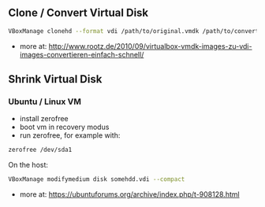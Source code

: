 ## Clone / Convert Virtual Disk

```bash
VBoxManage clonehd --format vdi /path/to/original.vmdk /path/to/converted.vdi
```

- more at: http://www.rootz.de/2010/09/virtualbox-vmdk-images-zu-vdi-images-convertieren-einfach-schnell/

## Shrink Virtual Disk

### Ubuntu / Linux VM

- install zerofree
- boot vm in recovery modus
- run zerofree, for example with:

```bash
zerofree /dev/sda1
```

On the host:

```bash
VBoxManage modifymedium disk somehdd.vdi --compact
```

- more at: https://ubuntuforums.org/archive/index.php/t-908128.html
